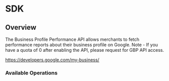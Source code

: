 # SDK

## Overview

The Business Profile Performance API allows merchants to fetch performance reports about their business profile on Google. Note - If you have a quota of 0 after enabling the API, please request for GBP API access.

<https://developers.google.com/my-business/>
### Available Operations

